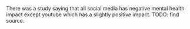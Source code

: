 There was a study saying that all social media has negative mental health impact except youtube which has a slightly positive impact. TODO: find source.
